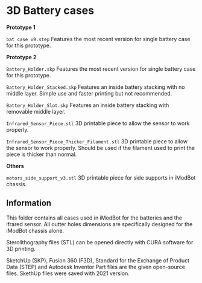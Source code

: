 # 3D Battery cases

__Prototype 1__

`bat case v9.step`
Features the most recent version for single battery case for this prototype.

__Prototype 2__

`Battery_Holder.skp`
Features the most recent version for single battery case for this prototype.

`Battery_Holder_Stacked.skp`
Features an inside battery stacking with no middle layer. Simple use and faster printing but not recommended.

`Battery_Holder_Slot.skp`
Features an inside battery stacking with removable middle layer.

`Infrared_Sensor_Piece.stl`
3D printable piece to allow the sensor to work properly.

`Infrared_Sensor_Piece_Thicker_Filament.stl`
3D printable piece to allow the sensor to work properly. Should be used if the filament used to print the piece is thicker than normal.

__Others__

`motors_side_support_v3.stl`
3D printable piece for side supports in iModBot chassis.

## Information

This folder contains all cases used in iModBot for the batteries and the ifrared sensor. All outter holes dimensions are specifically designed for the iModBot chassis alone. 

Sterolithography files (STL) can be opened directly with CURA software for 3D printing. 

SketchUp (SKP), Fusion 360 (F3D), Standard for the Exchange of Product Data (STEP) and Autodesk Inventor Part files are the given open-source files. SkethUp files were saved with 2021 version.

